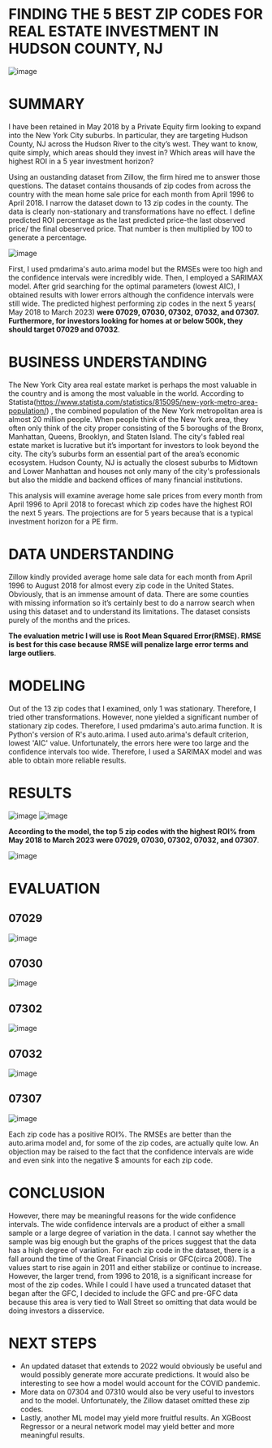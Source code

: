 # FINDING THE 5 BEST ZIP CODES FOR REAL ESTATE INVESTMENT IN HUDSON COUNTY, NJ
![image](https://user-images.githubusercontent.com/101752113/188214095-33d3b1e7-56db-44a7-827f-5bd729430e8c.png)

# SUMMARY
I have been retained in May 2018 by a Private Equity firm looking to expand into the New York City suburbs. In particular, they are targeting Hudson County, NJ across the Hudson River to the city’s west. They want to know, quite simply, which areas should they invest in? Which areas will have the highest ROI in a 5 year investment horizon? 

Using an oustanding dataset from Zillow, the firm hired me to answer those questions. The dataset contains thousands of zip codes from across the country with the mean home sale price for each month from April 1996 to April 2018. I narrow the dataset down to 13 zip codes in the county.  The data is clearly non-stationary and transformations have no effect. I define predicted ROI percentage as the last predicted price-the last observed price/ the final obeserved price. That number is then multiplied by 100 to generate a percentage.

![image](https://user-images.githubusercontent.com/101752113/184943420-36b5d437-da3b-45bb-b457-4369fc36a0a1.png)

First, I used pmdarima's auto.arima model but the RMSEs were too high and the confidence intervals were incredibly wide. Then, I employed a SARIMAX model. After grid searching for the optimal parameters (lowest AIC), I obtained results with lower errors although the confidence intervals were still wide. The predicted highest performing zip codes in the next 5 years( May 2018 to March 2023) **were 07029, 07030, 07302, 07032, and 07307. Furthermore, for investors looking for homes at or below 500k, they should target 07029 and 07032**.


# BUSINESS UNDERSTANDING

The New York City area real estate market is perhaps the most valuable in the country and is among the most valuable in the world. According to Statista(https://www.statista.com/statistics/815095/new-york-metro-area-population/) , the combined population of the New York metropolitan area is almost 20 million people. When people think of the New York area, they often only think of the city proper consisting of the 5 boroughs of the Bronx, Manhattan, Queens, Brooklyn, and Staten Island. The city's fabled real estate market is lucrative but it’s important for investors to look beyond the city. The city’s suburbs form an essential part of the area’s economic ecosystem. Hudson County, NJ is actually the closest suburbs to Midtown and Lower Manhattan and houses not only many of the city's professionals but also the middle and backend offices of many financial institutions.

This analysis will examine average home sale prices from every month from April 1996 to April 2018 to forecast which zip codes have the highest ROI the next 5 years. The projections are for 5 years because that is a typical investment horizon for a PE firm.

# DATA UNDERSTANDING

Zillow kindly provided average home sale data for each month from April 1996 to August 2018 for almost every zip code in the United States. Obviously, that is an immense amount of data. There are some counties with missing information so it’s certainly best to do a narrow search when using this dataset and to understand its limitations. The dataset consists purely of the months and the prices.

**The evaluation metric I will use is Root Mean Squared Error(RMSE). RMSE is best for this case because RMSE will penalize large error terms and large outliers**. 

# MODELING

Out of the 13 zip codes that I examined, only 1 was stationary. Therefore, I tried other transformations. However, none yielded a significant number of stationary zip codes. Therefore, I used pmdarima's auto.arima function. It is Python's version of R's auto.arima. I used auto.arima's default criterion, lowest 'AIC' value. Unfortunately, the errors here were too large and the confidence intervals too wide. Therefore, I used a SARIMAX model and was able to obtain more reliable results.

# RESULTS

![image](https://user-images.githubusercontent.com/101752113/188214095-33d3b1e7-56db-44a7-827f-5bd729430e8c.png)
![image](https://user-images.githubusercontent.com/101752113/188215334-52100b8b-1d63-4465-bb59-c75dc235fc94.png)

**According to the model, the top 5 zip codes with the highest ROI% from May 2018 to March 2023 were 07029, 07030, 07302, 07032, and 07307**.

![image](https://user-images.githubusercontent.com/101752113/184945073-edd58962-ffd3-4178-a850-0eeb6bdf6efb.png)

# EVALUATION


## 07029
![image](https://user-images.githubusercontent.com/101752113/188215638-b4f1ea63-3af3-430b-a45b-9b4eadbcfee0.png)

## 07030
![image](https://user-images.githubusercontent.com/101752113/188215772-41b0e0f5-b05a-407f-ac85-f19e115a0ca4.png)

## 07302
![image](https://user-images.githubusercontent.com/101752113/188215921-d77d5622-26e4-4c63-9164-f472b4ded374.png)

## 07032

![image](https://user-images.githubusercontent.com/101752113/188216014-cb2adb02-d041-4aae-a891-1251f9c020b3.png)

## 07307
![image](https://user-images.githubusercontent.com/101752113/188216107-e3bac9f1-26c4-413b-91aa-91dd284bbe32.png)

Each zip code has a positive ROI%. The RMSEs are better than the auto.arima model and, for some of the zip codes, are actually quite low. An objection may be raised to the fact that the confidence intervals are wide and even sink into the negative $ amounts for each zip code.

# CONCLUSION 

However, there may be meaningful reasons for the wide confidence intervals. The wide confidence intervals are a product of either a small sample or a large degree of variation in the data. I cannot say whether the sample was big enough but the graphs of the prices suggest that the data has a high degree of variation. For each zip code in the dataset, there is a fall around the time of the Great Financial Crisis or GFC(circa 2008). The values start to rise again in 2011 and either stabilize or continue to increase. However, the larger trend, from 1996 to 2018, is a significant increase for most of the zip codes. While I could I have used a truncated dataset that began after the GFC, I decided to include the GFC and pre-GFC data because this area is very tied to Wall Street so omitting that data would be doing investors a disservice. 

# NEXT STEPS
- An updated dataset that extends to 2022 would obviously be useful and would possibly generate more accurate predictions. It would also be interesting to see how a model would account for the COVID pandemic.
- More data on 07304 and 07310 would also be very useful to investors and to the model. Unfortunately, the Zillow dataset omitted these zip codes. 
- Lastly, another ML model may yield more fruitful results. An XGBoost Regressor or a neural network model may yield better and more meaningful results.

